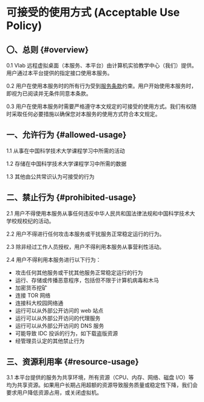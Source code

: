 # 可接受的使用方式 (Acceptable Use Policy)

## 〇、总则 {#overview}

0.1 Vlab 远程虚拟桌面（本服务、本平台）由计算机实验教学中心（我们）提供。用户通过本平台提供的指定接口使用本服务。

0.2 用户在使用本服务时的所有行为受到[服务条款](terms-of-service.md)约束。用户开始使用本服务时，即视为已阅读并无条件同意本条款。

0.3 用户在使用本服务时需要严格遵守本文规定的可接受的使用方式。我们有权随时采取任何必要措施以确保您对本服务的使用方式符合本文规定。

## 一、允许行为 {#allowed-usage}

1.1 从事在中国科学技术大学课程学习中所需的活动

1.2 存储在中国科学技术大学课程学习中所需的数据

1.3 其他由公共常识认为可接受的行为

## 二、禁止行为 {#prohibited-usage}

2.1 用户不得使用本服务从事任何违反中华人民共和国法律法规和中国科学技术大学校规校纪的活动。

2.2 用户不得进行任何攻击本服务或干扰服务正常稳定运行的行为。

2.3 除非经过工作人员授权，用户不得利用本服务从事营利性活动。

2.4 用户不得利用本服务进行以下行为：

- 攻击任何其他服务或干扰其他服务正常稳定运行的行为
- 运行、存储或传播恶意程序，包括但不限于计算机病毒和木马
- 加密货币挖矿
- 连接 TOR 网络
- 连接科大校园网络通
- 运行可以从外部公开访问的 web 站点
- 运行可以从外部公开访问的代理服务
- 运行可以从外部公开访问的 DNS 服务
- 可能导致 IDC 投诉的行为，如下载盗版资源
- 经管理员认定的其他禁止行为

## 三、资源利用率 {#resource-usage}

3.1 本平台提供的服务为共享环境，所有资源（CPU、内存、网络、磁盘 I/O）等均为共享资源。如果用户长期占用超额的资源导致服务质量或稳定性下降，我们会要求用户降低资源占用，或关闭虚拟机。
